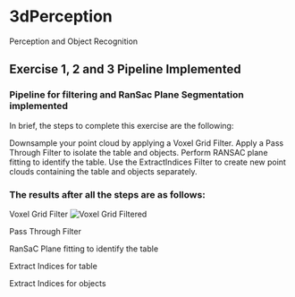 [//]: # (Image References)
[image_1]: ./images/Voxel.pcd
[image_2]: ./images/Passthrough.pcd
[image_3]: ./images/ransac.pcd
[image_4]: ./images/tabletop.pcd
[image_5]: ./images/object.pcd

# 3dPerception
Perception and Object Recognition


## Exercise 1, 2 and 3 Pipeline Implemented

### Pipeline for filtering and RanSac Plane Segmentation implemented

In brief, the steps to complete this exercise are the following:

Downsample your point cloud by applying a Voxel Grid Filter.
Apply a Pass Through Filter to isolate the table and objects.
Perform RANSAC plane fitting to identify the table.
Use the ExtractIndices Filter to create new point clouds containing the table and objects separately.


### The results after all the steps are as follows:

Voxel Grid Filter
![Voxel Grid Filtered][image_1]

Pass Through Filter


RanSaC Plane fitting to identify the table


Extract Indices for table


Extract Indices for objects




